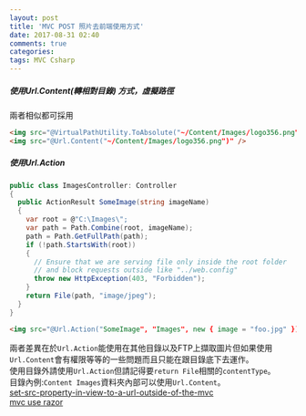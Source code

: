 ```yaml
---
layout: post
title: 'MVC POST 照片去前端使用方式'
date: 2017-08-31 02:40
comments: true
categories:
tags: MVC Csharp
---
```


##### 使用Url.Content(轉相對目錄) 方式，虛擬路徑
兩者相似都可採用
```HTML
<img src="@VirtualPathUtility.ToAbsolute("~/Content/Images/logo356.png")" />來源:
<img src="@Url.Content("~/Content/Images/logo356.png")" />
```
##### 使用Url.Action
```cs
public class ImagesController: Controller
{
  public ActionResult SomeImage(string imageName)
  {
    var root = @"C:\Images\";
    var path = Path.Combine(root, imageName);
    path = Path.GetFullPath(path);
    if (!path.StartsWith(root))
    {
      // Ensure that we are serving file only inside the root folder
      // and block requests outside like "../web.config"
      throw new HttpException(403, "Forbidden");
    }
    return File(path, "image/jpeg");
  }
}
```
```HTML
<img src="@Url.Action("SomeImage", "Images", new { image = "foo.jpg" })" alt="">
```
兩者差異在於`Url.Action`能使用在其他目錄以及FTP上擷取圖片但如果使用`Url.Content`會有權限等等的一些問題而且只能在跟目錄底下去運作。<br>
使用目錄外請使用`Url.Action`但請記得要`return File`相關的`contentType`。<br>
目錄內例:`Content Images`資料夾內部可以使用`Url.Content`。<br>
[set-src-property-in-view-to-a-url-outside-of-the-mvc](https://stackoverflow.com/questions/12589771/set-src-property-in-view-to-a-url-outside-of-the-mvc3-project)<br>
[mvc use razor](https://stackoverflow.com/questions/351937/in-asp-net-mvc-how-can-i-use-the-razor-url-content-helper-from-c-sharp-code)
